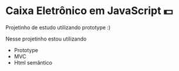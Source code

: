 # Caixa Eletrônico em JavaScript :dollar:

Projetinho de estudo utilizando prototype :)

Nesse projetinho estou utilizando

  - Prototype
  - MVC
  - Html semântico
